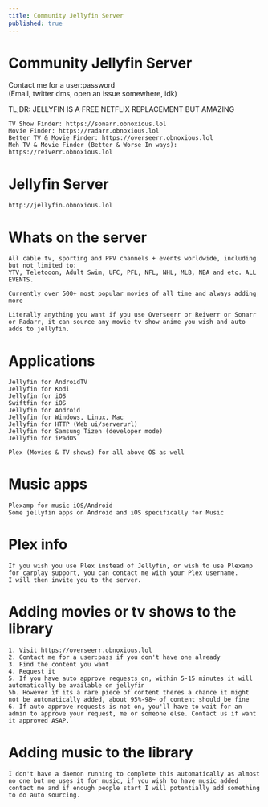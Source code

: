```yaml
---
title: Community Jellyfin Server
published: true
---
```


# Community Jellyfin Server

Contact me for a user:password \
(Email, twitter dms, open an issue somewhere, idk)

TL;DR: JELLYFIN IS A FREE NETFLIX REPLACEMENT BUT AMAZING 

```
TV Show Finder: https://sonarr.obnoxious.lol
Movie Finder: https://radarr.obnoxious.lol
Better TV & Movie Finder: https://overseerr.obnoxious.lol
Meh TV & Movie Finder (Better & Worse In ways): https://reiverr.obnoxious.lol
```

# Jellyfin Server

```
http://jellyfin.obnoxious.lol
```

# Whats on the server

```
All cable tv, sporting and PPV channels + events worldwide, including but not limited to:
YTV, Teletooon, Adult Swim, UFC, PFL, NFL, NHL, MLB, NBA and etc. ALL EVENTS.

Currently over 500+ most popular movies of all time and always adding more

Literally anything you want if you use Overseerr or Reiverr or Sonarr or Radarr, it can source any movie tv show anime you wish and auto adds to jellyfin.
```

# Applications

```
Jellyfin for AndroidTV
Jellyfin for Kodi
Jellyfin for iOS
Swiftfin for iOS
Jellyfin for Android
Jellyfin for Windows, Linux, Mac
Jellyfin for HTTP (Web ui/serverurl)
Jellyfin for Samsung Tizen (developer mode)
Jellyfin for iPadOS

Plex (Movies & TV shows) for all above OS as well
```

# Music apps

```
Plexamp for music iOS/Android
Some jellyfin apps on Android and iOS specifically for Music
```

# Plex info

```
If you wish you use Plex instead of Jellyfin, or wish to use Plexamp for carplay support, you can contact me with your Plex username.
I will then invite you to the server.
```

# Adding movies or tv shows to the library

```
1. Visit https://overseerr.obnoxious.lol
2. Contact me for a user:pass if you don't have one already
3. Find the content you want
4. Request it
5. If you have auto approve requests on, within 5-15 minutes it will automatically be available on jellyfin
5b. However if its a rare piece of content theres a chance it might not be automatically added, about 95%-98~ of content should be fine
6. If auto approve requests is not on, you'll have to wait for an admin to approve your request, me or someone else. Contact us if want it approved ASAP.
```

# Adding music to the library

```
I don't have a daemon running to complete this automatically as almost no one but me uses it for music, if you wish to have music added contact me and if enough people start I will potentially add something to do auto sourcing.
```

